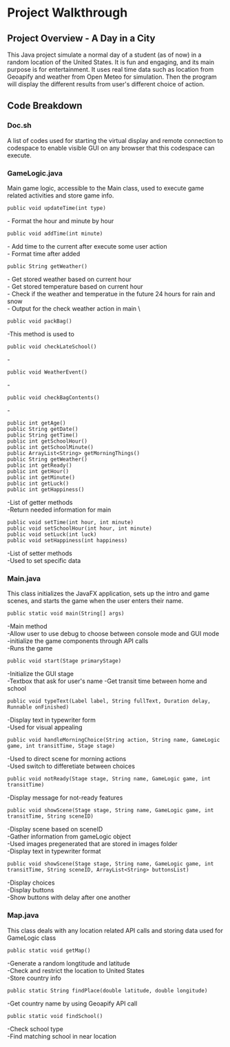 # Project Walkthrough
## Project Overview - A Day in a City
This Java project simulate a normal day of a student (as of now) in a random location of the United States.
It is fun and engaging, and its main purpose is for entertainment. It uses real time data such as location from Geoapify and weather from Open Meteo for simulation. Then the program will display the different results from user's different choice of action. 

## Code Breakdown
### Doc.sh
A list of codes used for starting the virtual display and remote connection to codespace to enable visible GUI on any browser that this codespace can execute.

### GameLogic.java
Main game logic, accessible to the Main class, used to execute game related activities and store game info.
    
    public void updateTime(int type)
\- Format the hour and minute by hour 

    public void addTime(int minute)
\- Add time to the current after execute some user action \
\- Format time after added

    public String getWeather()
\- Get stored weather based on current hour \
\- Get stored temperature based on current hour \
\- Check if the weather and temperatue in the future 24 hours for rain and snow \
\- Output for the check weather action in main \

    public void packBag()
\-This method is used to 

    public void checkLateSchool()
\-

    public void WeatherEvent()
\-

    public void checkBagContents()
\-

    public int getAge()
    public String getDate()
    public String getTime()
    public int getSchoolHour()
    public int getSchoolMinute()
    public ArrayList<String> getMorningThings()
    public String getWeather()
    public int getReady()
    public int getHour()
    public int getMinute()
    public int getLuck()
    public int getHappiness()

\-List of getter methods \
\-Return needed information for main

    public void setTime(int hour, int minute)
    public void setSchoolHour(int hour, int minute)
    public void setLuck(int luck)
    public void setHappiness(int happiness)
\-List of setter methods \
\-Used to set specific data

### Main.java
This class initializes the JavaFX application, sets up the intro and game scenes, and starts the game when the user enters their name.

    public static void main(String[] args)
\-Main method \
\-Allow user to use debug to choose between console mode and GUI mode \
\-initialize the game components through API calls \
\-Runs the game

    public void start(Stage primaryStage)
\-Initialize the GUI stage \
\-Textbox that ask for user's name
\-Get transit time between home and school

    public void typeText(Label label, String fullText, Duration delay, Runnable onFinished)
\-Display text in typewriter form \
\-Used for visual appealing

    public void handleMorningChoice(String action, String name, GameLogic game, int transitTime, Stage stage)
\-Used to direct scene for morning actions \
\-Used switch to differetiate between choices

    public void notReady(Stage stage, String name, GameLogic game, int transitTime)
\-Display message for not-ready features

    public void showScene(Stage stage, String name, GameLogic game, int transitTime, String sceneID)
\-Display scene based on sceneID \
\-Gather information from gameLogic object \
\-Used images pregenerated that are stored in images folder \
\-Display text in typewriter format

    public void showScene(Stage stage, String name, GameLogic game, int transitTime, String sceneID, ArrayList<String> buttonsList)
\-Display choices \
\-Display buttons \
\-Show buttons with delay after one another

### Map.java
This class deals with any location related API calls and storing data used for GameLogic class

    public static void getMap()
\-Generate a random longtitude and latitude \
\-Check and restrict the location to United States \
\-Store country info

    public static String findPlace(double latitude, double longitude)
\-Get country name by using Geoapify API call

    public static void findSchool()
\-Check school type \
\-Find matching school in near location




